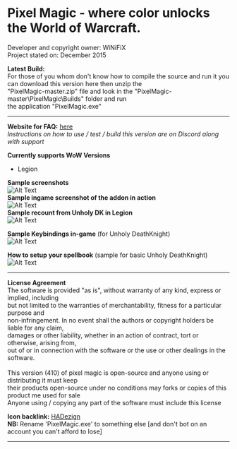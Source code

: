 # Pixel Magic - where color unlocks the World of Warcraft.

Developer and copyright owner: WiNiFiX<br>
Project stated on: December 2015<br>

**Latest Build:**<br>
For those of you whom don't know how to compile the source and run it you can download this version here then unzip the<br> 
"PixelMagic-master.zip" file and look in the "PixelMagic-master\PixelMagic\Builds" folder and run<br> 
the application "PixelMagic.exe"<br>

---

**Website for FAQ:** [here](http://www.ownedcore.com/forums/world-of-warcraft/world-of-warcraft-bots-programs/wow-bots-questions-requests/542750-pixel-based-bot.html)<br>
*Instructions on how to use / test / build this version are on Discord along with support*

**Currently supports WoW Versions**
- Legion

**Sample screenshots**<br>
![Alt Text](http://i.imgur.com/oLkqrRF.png)
<br>
**Sample ingame screenshot of the addon in action**
<br>
![Alt Text](http://i.imgur.com/4Afi2pp.jpg)
<br>
**Sample recount from Unholy DK in Legion**
<br>
![Alt Text](http://i.imgur.com/xicfSBl.jpg)

**Sample Keybindings in-game** (for Unholy DeathKnight)<br>
![Alt Text](http://i.imgur.com/3Szujlv.jpg)

**How to setup your spellbook** (sample for basic Unholy DeathKnight)<br>
![Alt Text](http://i.imgur.com/T281wlY.png)

---

**License Agreement**<br>
The software is provided "as is", without warranty of any kind, express or implied, including<br>
but not limited to the warranties of merchantability, fitness for a particular purpose and<br>
non-infringement. In no event shall the authors or copyright holders be liable for any claim,<br>
damages or other liability, whether in an action of contract, tort or otherwise, arising from,<br>
out of or in connection with the software or the use or other dealings in the software.<br>
<br>
This version (410) of pixel magic is open-source and anyone using or distributing it must keep<br>
their products open-source under no conditions may forks or copies of this product me used for sale<br>
Anyone using / copying any part of the software must include this license<br>

**Icon backlink:** [HADezign](http://hadezign.com)<br>
**NB:** Rename 'PixelMagic.exe' to something else [and don't bot on an account you can't afford to lose]

---